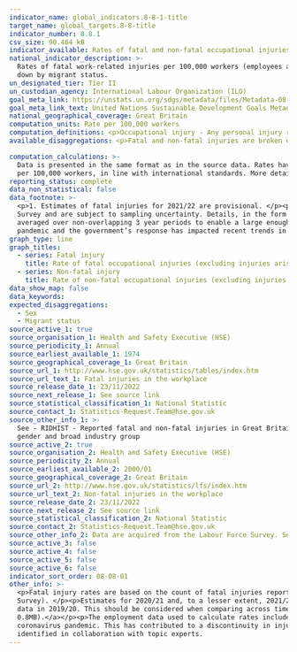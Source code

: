 ```yaml
---
indicator_name: global_indicators.8-8-1-title
target_name: global_targets.8-8-title
indicator_number: 8.8.1
csv_size: 90.464 kB
indicator_available: Rates of fatal and non-fatal occupational injuries (excluding injuries arising from road traffic accidents)
national_indicator_description: >-
  Rates of fatal work-related injuries per 100,000 workers (employees and self-employed) and rates of self-reported workplace non-fatal injury (per 100,000 workers). This differs from the UN metadata as injuries from road traffic accidents are not included. In addition, data are not broken
  down by migrant status.
un_designated_tier: Tier II
un_custodian_agency: International Labour Organization (ILO)
goal_meta_link: https://unstats.un.org/sdgs/metadata/files/Metadata-08-08-01.pdf
goal_meta_link_text: United Nations Sustainable Development Goals Metadata (PDF 381 KB)
national_geographical_coverage: Great Britain
computation_units: Rate per 100,000 workers
computation_definitions: <p>Occupational injury - Any personal injury resulting from an occupational accident.</p><p>Fatal occupational injury - An occupational injury leading to death within one year of the day of the occupational accident.</p>
available_disaggregations: <p>Fatal and non-fatal injuries are broken down by country and regions of England, sex, age, sex by age, and industry sector. Non-fatal injuries are additionally broken down by occupation.</p><p>For fatal injuries, country/region reflects the location of where the injury occurred; for non-fatal injuries country/region reflects the injured person’s usual place of residence. It should be noted that country and regional differences in injury rates are strongly affected by differences in employment profiles.</p><p>For fatal injuries, disaggregated breakdowns are presented from 2014/15. Please note data on fatal injuries by age are available at a more disaggregated breakdown than non-fatal injuries.</p><p>For non-fatal injuries, breakdowns are presented as non-overlapping 3-year periods, from 2001/02 to 2003/04  (displayed as 2002/03) onwards. The exception is occupational breakdowns, which use different 3-year periods, as data is available from 2002/03 to 2004/05 (displayed as 2003/04) to 2017/18 to 2019/20 (displayed as 2018/19).</p><p>For non-fatal injuries, industry and occupation data is restricted to the current or most recent job as information is not available for previously held jobs.</p><p>Industry sector is based on <a href="https://www.ons.gov.uk/methodology/classificationsandstandards/ukstandardindustrialclassificationofeconomicactivities/uksic2007">Standard Industrial Classification (SIC 2007) codes</a>, with more information available in the source data. This is the current system used in UK official statistics for classifying businesses by type of activity they are engaged in. Please note, for the fatal injury data, agriculture, forestry and fishing does not include sea fishing.</p><p>Occupation is based on <a href="https://www.ons.gov.uk/methodology/classificationsandstandards/standardoccupationalclassificationsoc/soc2010">Standard Occupation Codes (SOC2010)</a>. This is the system used in UK official statistics for classifying workers by the type of job they are engaged in.</p><p>Non-fatal injury rates are not provided for groups where sample numbers are too small to provide reliable estimates.</p><p>

computation_calculations: >-
  Data is presented in the same format as in the source data. Rates have been calculated in the source data by dividing the number of workers in the reference group with an injury (fatal or non-fatal) by the employment total.  This is then multiplied by a factor of 100,000 to give a rate
  per 100,000 workers, in line with international standards. More details can be found in the source data (see 'Sources' tab).
reporting_status: complete
data_non_statistical: false
data_footnote: >-
  <p>1. Estimates of fatal injuries for 2021/22 are provisional. </p><p>2. The rate of fatal injury for some of the detailed groupings are based on small numbers and are susceptible to considerable year-on-year variation.</p><p>3. Non-fatal injury estimates are based on the Labour Force
  Survey and are subject to sampling uncertainty. Details, in the form of 95% confidence intervals, can be found in the source data (see 'Sources' tab below).</p><p>4. The breakdowns of non-fatal injury rates by age, sex, country, English regions, industry sector and occupation are
  averaged over non-overlapping 3 year periods to enable a large enough sample size. For example, 2001/02 to 2003/04 figures are displayed at the mid-year point (2002/03). Estimates where numbers are too small to provide reliable estimates are not shown. </p><p>5.The coronavirus (COVID-19)
  pandemic and the government’s response has impacted recent trends in health and safety statistics published by HSE.  See Other Information below.</p>
graph_type: line
graph_titles:
  - series: Fatal injury
    title: Rate of fatal occupational injuries (excluding injuries arising from road traffic accidents) per 100,000 workers, Great Britain [Note 5]
  - series: Non-fatal injury
    title: Rate of non-fatal occupational injuries (excluding injuries arising from road traffic accidents) per 100,000 workers, Great Britain [Note 5]
data_show_map: false
data_keywords:
expected_disaggregations:
  - Sex
  - Migrant status
source_active_1: true
source_organisation_1: Health and Safety Executive (HSE)
source_periodicity_1: Annual
source_earliest_available_1: 1974
source_geographical_coverage_1: Great Britain
source_url_1: http://www.hse.gov.uk/statistics/tables/index.htm
source_url_text_1: Fatal injuries in the workplace
source_release_date_1: 23/11/2022
source_next_release_1: See source link
source_statistical_classification_1: National Statistic
source_contact_1: Statistics-Request.Team@hse.gov.uk
source_other_info_1: >-
  See - RIDHIST - Reported fatal and non-fatal injuries in Great Britain from 1974; RIDREG - RIDDOR reported fatal and non-fatal injuries in Great Britain by country, region and unitary or local authority; RIDAGEGEN - RIDDOR reported fatal and non-fatal injuries in Great Britain by age,
  gender and broad industry group
source_active_2: true
source_organisation_2: Health and Safety Executive (HSE)
source_periodicity_2: Annual
source_earliest_available_2: 2000/01
source_geographical_coverage_2: Great Britain
source_url_2: http://www.hse.gov.uk/statistics/lfs/index.htm
source_url_text_2: Non-fatal injuries in the workplace
source_release_date_2: 23/11/2022
source_next_release_2: See source link
source_statistical_classification_2: National Statistic
source_contact_2: Statistics-Request.Team@hse.gov.uk
source_other_info_2: Data are acquired from the Labour Force Survey. See - LFSINJSUM; LFSINJREG; LFSINJAGE; LFSINJIND; LFSINJOCC
source_active_3: false
source_active_4: false
source_active_5: false
source_active_6: false
indicator_sort_order: 08-08-01
other_info: >-
  <p>Fatal injury rates are based on the count of fatal injuries reportable under the Reporting of Injuries, Diseases and Dangerous Occurrences Regulations (RIDDOR).</p><p>Rates for non-fatal injuries are based on self-reported non-fatal injury in the workplace (using the Labour Force
  Survey). </p><p>Estimates for 2020/21 and, to a lesser extent, 2021/22 are affected by the impacts of the coronavirus pandemic. While 2019/20 falls largely outside of the pandemic period, disruption to data collection processes in early 2020 may be a contributory factor to changes in
  data in 2019/20. This should be considered when comparing across time periods.  More details can be found in the <a href="https://www.hse.gov.uk/statistics/coronavirus/covid-19.pdf">HSE technical report on the impact of the coronavirus pandemic on health and safety statistics (PDF
  0.8MB).</a></p><p>The employment data used to calculate rates includes those temporarily absent from work. In 2020/21 and (to a lesser extent) in 2021/22 the number of such workers was higher than previous years due to temporary employment schemes (e.g. furlough) introduced during the
  coronavirus pandemic. This has contributed to a discontinuity in injury rates.</p> This indicator is being used as an approximation of the UN SDG Indicator. Where possible, we will work to identify or develop UK data to meet the global indicator specification. This indicator has been
  identified in collaboration with topic experts.
---
```

